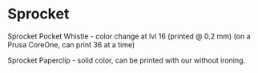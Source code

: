 # Sprocket

Sprocket Pocket Whistle - color change at lvl 16 (printed @ 0.2 mm) (on a Prusa CoreOne, can print 36 at a time)


Sprocket Paperclip - solid color, can be printed with our without ironing. 

